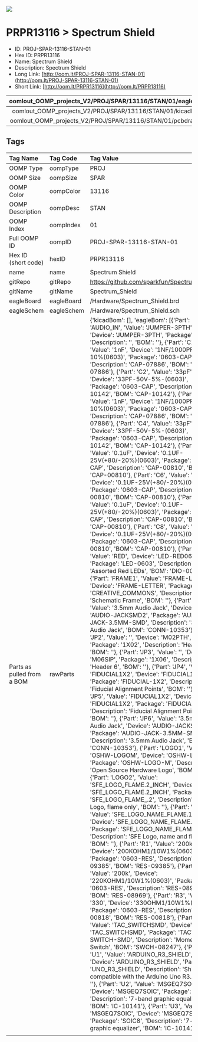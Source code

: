 


  
![][im]
# PRPR13116 > Spectrum Shield

- ID: PROJ-SPAR-13116-STAN-01
- Hex ID: PRPR13116
- Name: Spectrum Shield
- Description: Spectrum Shield
- Long Link: [http://oom.lt/PROJ-SPAR-13116-STAN-01](http://oom.lt/PROJ-SPAR-13116-STAN-01)
- Short Link: [http://oom.lt/PRPR13116](http://oom.lt/PRPR13116)
  

|oomlout_OOMP_projects_V2/PROJ/SPAR/13116/STAN/01/eagleImage.png|oomlout_OOMP_projects_V2/PROJ/SPAR/13116/STAN/01/eagleSchemImage.png|oomlout_OOMP_projects_V2/PROJ/SPAR/13116/STAN/01/kicadPcb3dFront.png|oomlout_OOMP_projects_V2/PROJ/SPAR/13116/STAN/01/kicadPcb3dBack.png|
| :---: | :---: | :---: | :---: |
|oomlout_OOMP_projects_V2/PROJ/SPAR/13116/STAN/01/kicadPcb3d.png|oomlout_OOMP_projects_V2/PROJ/SPAR/13116/STAN/01/bomBack.png|oomlout_OOMP_projects_V2/PROJ/SPAR/13116/STAN/01/bomFront.png|oomlout_OOMP_projects_V2/PROJ/SPAR/13116/STAN/01/pcbdraw.svg|
|oomlout_OOMP_projects_V2/PROJ/SPAR/13116/STAN/01/pcbdrawBack.svg||||

## Tags
  

|Tag Name|Tag Code|Tag Value|
| :--- | :--- | :--- |
|OOMP Type|oompType|PROJ|
|OOMP Size|oompSize|SPAR|
|OOMP Color|oompColor|13116|
|OOMP Description|oompDesc|STAN|
|OOMP Index|oompIndex|01|
|Full OOMP ID|oompID|PROJ-SPAR-13116-STAN-01|
|Hex ID (short code)|hexID|PRPR13116|
|name|name|Spectrum Shield|
|gitRepo|gitRepo|https://github.com/sparkfun/Spectrum_Shield|
|gitName|gitName|Spectrum_Shield|
|eagleBoard|eagleBoard|/Hardware/Spectrum_Shield.brd|
|eagleSchem|eagleSchem|/Hardware/Spectrum_Shield.sch|
|Parts as pulled from a BOM|rawParts|{'kicadBom': [], 'eagleBom': [{'Part': 'AUDIO_IN', 'Value': 'JUMPER-3PTH', 'Device': 'JUMPER-3PTH', 'Package': '1X03', 'Description': '', 'BOM': ''}, {'Part': 'C1', 'Value': '1nF', 'Device': '1NF/1000PF-50V-10%(0603)', 'Package': '0603-CAP', 'Description': 'CAP-07886', 'BOM': 'CAP-07886'}, {'Part': 'C2', 'Value': '33pF', 'Device': '33PF-50V-5%-(0603)', 'Package': '0603-CAP', 'Description': 'CAP-10142', 'BOM': 'CAP-10142'}, {'Part': 'C3', 'Value': '1nF', 'Device': '1NF/1000PF-50V-10%(0603)', 'Package': '0603-CAP', 'Description': 'CAP-07886', 'BOM': 'CAP-07886'}, {'Part': 'C4', 'Value': '33pF', 'Device': '33PF-50V-5%-(0603)', 'Package': '0603-CAP', 'Description': 'CAP-10142', 'BOM': 'CAP-10142'}, {'Part': 'C5', 'Value': '0.1uF', 'Device': '0.1UF-25V(+80/-20%)(0603)', 'Package': '0603-CAP', 'Description': 'CAP-00810', 'BOM': 'CAP-00810'}, {'Part': 'C6', 'Value': '0.1uF', 'Device': '0.1UF-25V(+80/-20%)(0603)', 'Package': '0603-CAP', 'Description': 'CAP-00810', 'BOM': 'CAP-00810'}, {'Part': 'C7', 'Value': '0.1uF', 'Device': '0.1UF-25V(+80/-20%)(0603)', 'Package': '0603-CAP', 'Description': 'CAP-00810', 'BOM': 'CAP-00810'}, {'Part': 'C8', 'Value': '0.1uF', 'Device': '0.1UF-25V(+80/-20%)(0603)', 'Package': '0603-CAP', 'Description': 'CAP-00810', 'BOM': 'CAP-00810'}, {'Part': 'D1', 'Value': 'RED', 'Device': 'LED-RED0603', 'Package': 'LED-0603', 'Description': 'Assorted Red LEDs', 'BOM': 'DIO-00819'}, {'Part': 'FRAME1', 'Value': 'FRAME-LETTER', 'Device': 'FRAME-LETTER', 'Package': 'CREATIVE_COMMONS', 'Description': 'Schematic Frame', 'BOM': ''}, {'Part': 'JP1', 'Value': '3.5mm Audio Jack', 'Device': 'AUDIO-JACKSMD2', 'Package': 'AUDIO-JACK-3.5MM-SMD', 'Description': '3.5mm Audio Jack', 'BOM': 'CONN-10353'}, {'Part': 'JP2', 'Value': '', 'Device': 'M02PTH', 'Package': '1X02', 'Description': 'Header 2', 'BOM': ''}, {'Part': 'JP3', 'Value': '', 'Device': 'M06SIP', 'Package': '1X06', 'Description': 'Header 6', 'BOM': ''}, {'Part': 'JP4', 'Value': 'FIDUCIAL1X2', 'Device': 'FIDUCIAL1X2', 'Package': 'FIDUCIAL-1X2', 'Description': 'Fiducial Alignment Points', 'BOM': ''}, {'Part': 'JP5', 'Value': 'FIDUCIAL1X2', 'Device': 'FIDUCIAL1X2', 'Package': 'FIDUCIAL-1X2', 'Description': 'Fiducial Alignment Points', 'BOM': ''}, {'Part': 'JP6', 'Value': '3.5mm Audio Jack', 'Device': 'AUDIO-JACKSMD2', 'Package': 'AUDIO-JACK-3.5MM-SMD', 'Description': '3.5mm Audio Jack', 'BOM': 'CONN-10353'}, {'Part': 'LOGO1', 'Value': 'OSHW-LOGOM', 'Device': 'OSHW-LOGOM', 'Package': 'OSHW-LOGO-M', 'Description': 'Open Source Hardware Logo', 'BOM': ''}, {'Part': 'LOGO2', 'Value': 'SFE_LOGO_FLAME.2_INCH', 'Device': 'SFE_LOGO_FLAME.2_INCH', 'Package': 'SFE_LOGO_FLAME_.2', 'Description': 'SFE Logo, flame only', 'BOM': ''}, {'Part': 'LOGO3', 'Value': 'SFE_LOGO_NAME_FLAME.1_INCH', 'Device': 'SFE_LOGO_NAME_FLAME.1_INCH', 'Package': 'SFE_LOGO_NAME_FLAME_.1', 'Description': 'SFE Logo, name and flame', 'BOM': ''}, {'Part': 'R1', 'Value': '200k', 'Device': '200KOHM1/10W1%(0603)200K', 'Package': '0603-RES', 'Description': 'RES-09385', 'BOM': 'RES-09385'}, {'Part': 'R2', 'Value': '200k', 'Device': '220KOHM1/10W1%(0603)', 'Package': '0603-RES', 'Description': 'RES-08969', 'BOM': 'RES-08969'}, {'Part': 'R3', 'Value': '330', 'Device': '330OHM1/10W1%(0603)', 'Package': '0603-RES', 'Description': 'RES-00818', 'BOM': 'RES-00818'}, {'Part': 'S1', 'Value': 'TAC_SWITCHSMD', 'Device': 'TAC_SWITCHSMD', 'Package': 'TACTILE-SWITCH-SMD', 'Description': 'Momentary Switch', 'BOM': 'SWCH-08247'}, {'Part': 'U1', 'Value': 'ARDUINO_R3_SHIELD', 'Device': 'ARDUINO_R3_SHIELD', 'Package': 'UNO_R3_SHIELD', 'Description': 'Shield form compatible with the Arduino Uno R3.', 'BOM': ''}, {'Part': 'U2', 'Value': 'MSGEQ7SOIC', 'Device': 'MSGEQ7SOIC', 'Package': 'SOIC8', 'Description': '7-band graphic equalizer', 'BOM': 'IC-10141'}, {'Part': 'U3', 'Value': 'MSGEQ7SOIC', 'Device': 'MSGEQ7SOIC', 'Package': 'SOIC8', 'Description': '7-band graphic equalizer', 'BOM': 'IC-10141'}]}|
||||



[im]: PROJ/SPAR/13116/STAN/01/kicadPcb3d_450.png
